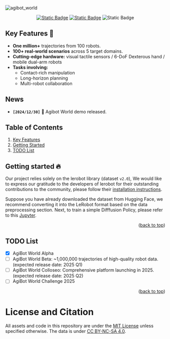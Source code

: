 
![agibot_world](https://github.com/user-attachments/assets/df64b543-db82-41ee-adda-799970e8a198)



<div id="top" align="center">

[![Static Badge](https://img.shields.io/badge/Download-grey?style=plastic&logo=huggingface&logoColor=yellow)](https://huggingface.co/agibot-world) [![Static Badge](https://img.shields.io/badge/Project%20Page-blue?style=plastic)](https://agibot-world.com) ![Static Badge](https://img.shields.io/badge/License-MIT-blue?style=plastic)

</div>

## Key Features 🔑 <a name="keyfeatures"></a>
- **One million+** trajectories from 100 robots.
- **100+ real-world scenarios** across 5 target domains.
- **Cutting-edge hardware:** visual tactile sensors / 6-DoF Dexterous hand / mobile dual-arm robots
- **Tasks involving:**
    - Contact-rich manipulation
    - Long-horizon planning
    - Multi-robot collaboration


## News <a name="news"></a>

- **`[2024/12/30]`** 🤖 Agibot World demo released.

## Table of Contents
1. [Key Features](#keyfeatures)
2. [Getting Started](#gettingstarted)  
3. [TODO List](#todolist)

## Getting started 🔥 <a name="gettingstarted"></a>
Our project relies solely on the lerobot library (dataset `v2.0`), We would like to express our gratitude to the developers of lerobot for their outstanding contributions to the community, please follow their [installation instructions](https://github.com/huggingface/lerobot).

Suppose you have already downloaded the dataset from Hugging Face, we recommend converting it into the LeRobot format based on the data preprocessing section. Next, to train a simple Difffusion Policy, please refer to this [Jupyter](https://github.com/OpenDriveLab/Agibot-World/AgibotWorld.ipynb).

<p align="right">(<a href="#top">back to top</a>)</p>

## TODO List <a name="todolist"></a>

- [x] AgiBot World Alpha
- [ ] AgiBot World Beta: ~1,000,000 trajectories of high-quality robot data. (expected release date: 2025 Q1)
- [ ] AgiBot World Colloseo: Comprehensive platform launching in 2025. (expected release date: 2025 Q2)
- [ ] AgiBot World Challenge 2025

<p align="right">(<a href="#top">back to top</a>)</p>


# License and Citation
All assets and code in this repository are under the [MIT License](./LICENSE) unless specified otherwise. The data is under [CC BY-NC-SA 4.0](https://creativecommons.org/licenses/by-nc-sa/4.0/).
